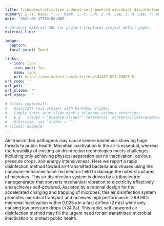 ```yaml
---
title: Triboelectrification induced self-powered microbial disinfection using nanowire-enhanced localized electric field
summary: Z.-Y. Huo#, Y.-J. Kim#, I.-Y. Suh, D.-M. Lee, J. H. Lee, Y. Du, S. Wang, H.-J. Yoon, and S.-W. Kim*, **Nature Communications** 12, 1-11 (2021) Covered by domestic news (Dong-A Ilbo, etc.)
date: '2021-06-17T00:00:00Z'

# Optional external URL for project (replaces project detail page).
external_link: ''

image:
  caption:   
  focal_point: Smart

links:
  - icon: link
    icon_pack: fas
    name: link
    url: https://www.nature.com/articles/s41467-021-24028-5
url_code: ''
url_pdf: ''
url_slides: ''
url_video: ''

# Slides (optional).
#   Associate this project with Markdown slides.
#   Simply enter your slide deck's filename without extension.
#   E.g. `slides = "example-slides"` references `content/slides/example-slides.md`.
#   Otherwise, set `slides = ""`.
# slides: example
---
```


Air-transmitted pathogens may cause severe epidemics showing huge threats to public health. Microbial inactivation in the air is essential, whereas the feasibility of existing air disinfection technologies meets challenges including only achieving physical separation but no inactivation, obvious pressure drops, and energy intensiveness. Here we report a rapid disinfection method toward air-transmitted bacteria and viruses using the nanowire-enhanced localized electric field to damage the outer structures of microbes. This air disinfection system is driven by a triboelectric nanogenerator that converts mechanical vibration to electricity effectively and achieves self-powered. Assisted by a rational design for the accelerated charging and trapping of microbes, this air disinfection system promotes microbial transport and achieves high performance: >99.99% microbial inactivation within 0.025 s in a fast airflow (2 m/s) while only causing low pressure drops (<24 Pa). This rapid, self-powered air disinfection method may fill the urgent need for air-transmitted microbial inactivation to protect public health.
